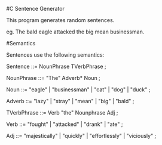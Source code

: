 #C Sentence Generator

This program generates random sentences.

eg. The bald eagle attacked the big mean businessman.


#Semantics

Sentences use the following semantics:


Sentence ::= NounPhrase TVerbPhrase ;

NounPhrase ::= "The" Adverb\* Noun ;

Noun ::= "eagle" | "businessman" | "cat" | "dog" | "duck" ;

Adverb ::= "lazy" | "stray" | "mean" | "big" | "bald" ;

TVerbPhrase ::= Verb "the" Nounphrase Adj ;

Verb ::= "fought" | "attacked" | "drank" | "ate" ;

Adj ::= "majestically" | "quickly" | "effortlessly" | "viciously" ;

